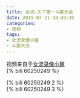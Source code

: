 ```yaml
---
title: 女流-天下第一斗歌大会
date: 2019-07-21 18:49:35
categories:
- 视频
tags:
- 女流录像小屋
- 斗歌大会
---
```

视频来自于<a href="https://space.bilibili.com/29418340/video" target="_blank">女流录像小屋</a><br/> 
{% bili 60250249 %}
<br/>
<!--more-->

{% bili 60250249 2 %}
<br/>
{% bili 60250249 3 %}
<br/>
